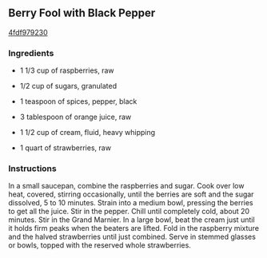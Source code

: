 ## Berry Fool with Black Pepper

[4fdf979230](http://www.foodandwine.com/recipes/berry-fool-black-pepper)

### Ingredients

 - 1 1/3 cup of raspberries, raw

 - 1/2 cup of sugars, granulated

 - 1 teaspoon of spices, pepper, black

 - 3 tablespoon of orange juice, raw

 - 1 1/2 cup of cream, fluid, heavy whipping

 - 1 quart of strawberries, raw

### Instructions

In a small saucepan, combine the raspberries and sugar. Cook over low heat, covered, stirring occasionally, until the berries are soft and the sugar dissolved, 5 to 10 minutes. Strain into a medium bowl, pressing the berries to get all the juice. Stir in the pepper. Chill until completely cold, about 20 minutes. Stir in the Grand Marnier. In a large bowl, beat the cream just until it holds firm peaks when the beaters are lifted. Fold in the raspberry mixture and the halved strawberries until just combined. Serve in stemmed glasses or bowls, topped with the reserved whole strawberries.